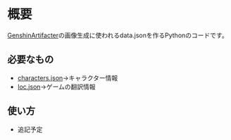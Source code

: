 # 概要
[GenshinArtifacter](https://github.com/FuroBath/ArtifacterImageGen)の画像生成に使われるdata.jsonを作るPythonのコードです。
## 必要なもの
- [characters.json](https://github.com/EnkaNetwork/API-docs/blob/master/store/characters.json)→キャラクター情報
- [loc.json](https://github.com/EnkaNetwork/API-docs/blob/master/store/loc.json)→ゲームの翻訳情報

## 使い方
- 追記予定
